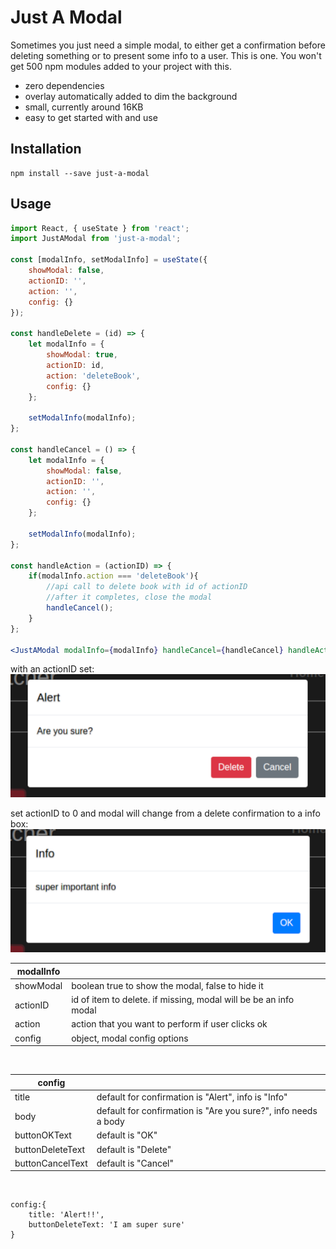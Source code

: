 # Just A Modal

Sometimes you just need a simple modal, to either get a confirmation before deleting something or to present some info to a user. This is one. You won't get 500 npm modules 
added to your project with this.

* zero dependencies
* overlay automatically added to dim the background
* small, currently around 16KB
* easy to get started with and use

## Installation
```
npm install --save just-a-modal
```

## Usage
```jsx
import React, { useState } from 'react';
import JustAModal from 'just-a-modal';

const [modalInfo, setModalInfo] = useState({
    showModal: false,
    actionID: '',
    action: '',
    config: {}
});

const handleDelete = (id) => {
    let modalInfo = {
        showModal: true,
        actionID: id,
        action: 'deleteBook',
        config: {}
    };

    setModalInfo(modalInfo);
};

const handleCancel = () => {
    let modalInfo = {
        showModal: false,
        actionID: '',
        action: '',
        config: {}
    };

    setModalInfo(modalInfo);
};

const handleAction = (actionID) => {
    if(modalInfo.action === 'deleteBook'){
        //api call to delete book with id of actionID
        //after it completes, close the modal
        handleCancel();
    }
};

<JustAModal modalInfo={modalInfo} handleCancel={handleCancel} handleAction={handleAction} />

```

with an actionID set:
<br />
![alt text](https://github.com/meberhardt2/just-a-modal/blob/main/screenshots/confirmation.png?raw=true)

set actionID to 0 and modal will change from a delete confirmation to a info box:
<br />
![alt text](https://github.com/meberhardt2/just-a-modal/blob/main/screenshots/info.png?raw=true)


|modalInfo||
|---|---|
|showModal|boolean true to show the modal, false to hide it|
|actionID|id of item to delete. if missing, modal will be be an info modal|
|action|action that you want to perform if user clicks ok|
|config|object, modal config options|
<br />


|config||
|---|---|
|title|default for confirmation is "Alert", info is "Info"|
|body|default for confirmation is "Are you sure?", info needs a body|
|buttonOKText|default is "OK"|
|buttonDeleteText|default is "Delete"|
|buttonCancelText|default is "Cancel"|
<br />

```
config:{
    title: 'Alert!!',
    buttonDeleteText: 'I am super sure'
}
```

